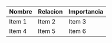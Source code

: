 
| Nombre | Relacion | Importancia |
| ------ | -------- | ----------- |
| Item 1 | Item 2   | Item 3      |
| Item 4 | Item 5   | Item 6      |